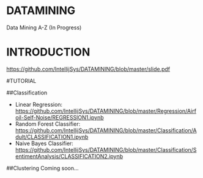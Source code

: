 # DATAMINING
Data Mining A-Z (In Progress)

# INTRODUCTION
https://github.com/IntellijSys/DATAMINING/blob/master/slide.pdf

#TUTORIAL

##Classification
- Linear Regression: https://github.com/IntellijSys/DATAMINING/blob/master/Regression/Airfoil-Self-Noise/REGRESSION1.ipynb
- Random Forest Classifier: https://github.com/IntellijSys/DATAMINING/blob/master/Classification/Adult/CLASSIFICATION1.ipynb
- Naive Bayes Classifier: https://github.com/IntellijSys/DATAMINING/blob/master/Classification/SentimentAnalysis/CLASSIFICATION2.ipynb

##Clustering
Coming soon...
